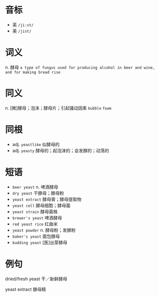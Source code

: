 # 音标

- 英 `/jiːst/`
- 美 `/jist/`

# 词义

n. 酵母
`a type of fungus used for producing alcohol in beer and wine, and for making bread rise`

# 同义

n. [微]酵母；泡沫；酵母片；引起骚动因素
`bubble` `foam`

# 同根

- adj. `yeastlike` 似酵母的
- adj. `yeasty` 酵母的；起泡沫的；会发酵的；动荡的

# 短语

- `beer yeast` n. 啤酒酵母
- `dry yeast` 干酵母；酵母粉
- `yeast extract` 酵母膏；酵母提取物
- `yeast cell` 酵母细胞；酵母菌
- `yeast strain` 酵母菌株
- `brewer's yeast` 啤酒酵母
- `red yeast rice` 红曲米
- `yeast powder` n. 酵母粉；发酵粉
- `baker's yeast` 面包酵母
- `budding yeast` [医]出芽酵母

# 例句

dried/fresh yeast
干／新鲜酵母

yeast extract
酵母精


